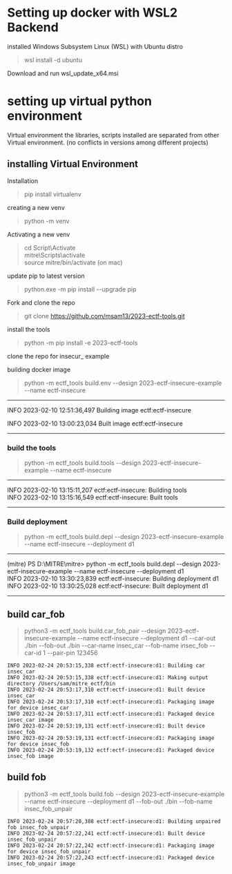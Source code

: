 # Setting up docker with WSL2 Backend

installed Windows Subsystem Linux (WSL) with Ubuntu distro

> wsl install -d ubuntu

Download and run wsl_update_x64.msi

# setting up virtual python environment

Virtual environment the libraries, scripts installed are separated from other Virtual environment.
(no conflicts in versions among different projects)

## installing Virtual Environment
Installation
> pip install virtualenv

creating a new venv
> python -m venv <venv-name>

Activating a new venv
>cd <venv-name>
>Script\Activate  
> mitre\Scripts\activate<br>
> source mitre/bin/activate (on mac) <br>
  
update pip to latest version
> python.exe -m pip install --upgrade pip

Fork and clone the repo
> git clone https://github.com/msam13/2023-ectf-tools.git

install the tools
> python -m pip install -e 2023-ectf-tools

clone the repo for insecur_ example

building docker image
> python -m ectf_tools build.env --design 2023-ectf-insecure-example --name ectf-insecure
***
INFO 2023-02-10 12:51:36,497 Building image ectf:ectf-insecure

INFO 2023-02-10 13:00:23,034 Built image ectf:ectf-insecure
***

### build the tools

>  python -m ectf_tools build.tools --design 2023-ectf-insecure-example --name ectf-insecure

***
INFO 2023-02-10 13:15:11,207 ectf:ectf-insecure: Building tools <br>
INFO 2023-02-10 13:15:16,549 ectf:ectf-insecure: Built tools
***

### Build deployment

>  python -m ectf_tools build.depl --design 2023-ectf-insecure-example --name ectf-insecure --deployment d1

***
(mitre) PS D:\MITRE\mitre> python -m ectf_tools build.depl --design 2023-ectf-insecure-example --name ectf-insecure --deployment d1 <br> 
INFO 2023-02-10 13:30:23,839 ectf:ectf-insecure: Building deployment d1 <br>
INFO 2023-02-10 13:30:25,028 ectf:ectf-insecure: Built deployment d1 <br>
***


## build car_fob
> python3 -m ectf_tools build.car_fob_pair --design 2023-ectf-insecure-example --name ectf-insecure --deployment d1 --car-out ./bin --fob-out ./bin --car-name insec_car --fob-name insec_fob --car-id 1 --pair-pin 123456

```
INFO 2023-02-24 20:53:15,338 ectf:ectf-insecure:d1: Building car insec_car
INFO 2023-02-24 20:53:15,338 ectf:ectf-insecure:d1: Making output directory /Users/sam/mitre_ectf/bin
INFO 2023-02-24 20:53:17,310 ectf:ectf-insecure:d1: Built device insec_car
INFO 2023-02-24 20:53:17,310 ectf:ectf-insecure:d1: Packaging image for device insec_car
INFO 2023-02-24 20:53:17,311 ectf:ectf-insecure:d1: Packaged device insec_car image
INFO 2023-02-24 20:53:19,131 ectf:ectf-insecure:d1: Built device insec_fob
INFO 2023-02-24 20:53:19,131 ectf:ectf-insecure:d1: Packaging image for device insec_fob
INFO 2023-02-24 20:53:19,132 ectf:ectf-insecure:d1: Packaged device insec_fob image
```

## build fob 

> python3 -m ectf_tools build.fob --design 2023-ectf-insecure-example --name ectf-insecure --deployment d1 --fob-out ./bin --fob-name insec_fob_unpair

```
INFO 2023-02-24 20:57:20,388 ectf:ectf-insecure:d1: Building unpaired fob insec_fob_unpair
INFO 2023-02-24 20:57:22,241 ectf:ectf-insecure:d1: Built device insec_fob_unpair
INFO 2023-02-24 20:57:22,242 ectf:ectf-insecure:d1: Packaging image for device insec_fob_unpair
INFO 2023-02-24 20:57:22,243 ectf:ectf-insecure:d1: Packaged device insec_fob_unpair image
```